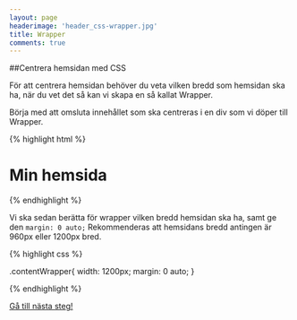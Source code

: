 ```yaml
---
layout: page
headerimage: 'header_css-wrapper.jpg'
title: Wrapper
comments: true
---
```



##Centrera hemsidan med CSS

<p class="preamble">För att centrera hemsidan behöver du veta vilken bredd som hemsidan ska ha, när du vet det så kan vi skapa en så kallat Wrapper.</p>

Börja med att omsluta innehållet som ska centreras i en div som vi döper till Wrapper.

{% highlight html %}

<div class="contentWrapper">

  <div class="content">
    <h1>Min hemsida</h1>
  </div>

</div>

{% endhighlight %}

Vi ska sedan berätta för wrapper vilken bredd hemsidan ska ha, samt ge den ``margin: 0 auto;``
Rekommenderas att hemsidans bredd antingen är 960px eller 1200px bred.

{% highlight css %}

.contentWrapper{
  width: 1200px;
  margin: 0 auto;
}

{% endhighlight %}

<a class="btn btn-next" href="{{ site.url }}/webbdesign/genomgang">Gå till nästa steg!</a>
